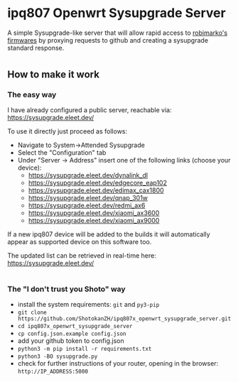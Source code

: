# ipq807 Openwrt Sysupgrade Server

A simple Sysupgrade-like server that will allow rapid access to [robimarko's firmwares](https://github.com/robimarko/openwrt) by proxying requests to github and creating a sysupgrade standard response.

#
## How to make it work

### The easy way
I have already configured a public server, reachable via:
https://sysupgrade.eleet.dev/

To use it directly just proceed as follows:

- Navigate to System->Attended Sysupgrade
- Select the "Configuration" tab
- Under "Server -> Address" insert one of the following links (choose your device):
    - https://sysupgrade.eleet.dev/dynalink_dl
    - https://sysupgrade.eleet.dev/edgecore_eap102
    - https://sysupgrade.eleet.dev/edimax_cax1800
    - https://sysupgrade.eleet.dev/qnap_301w
    - https://sysupgrade.eleet.dev/redmi_ax6
    - https://sysupgrade.eleet.dev/xiaomi_ax3600
    - https://sysupgrade.eleet.dev/xiaomi_ax9000

If a new ipq807 device will be added to the builds it will automatically appear as supported device on this software too.

The updated list can be retrieved in real-time here: https://sysupgrade.eleet.dev/

#
### The "I don't trust you Shoto" way
- install the system requirements: `git` and `py3-pip`
- `git clone https://github.com/ShotokanZH/ipq807x_openwrt_sysupgrade_server.git`
- `cd ipq807x_openwrt_sysupgrade_server`
- `cp config.json.example config.json`
- add your github token to config.json
- `python3 -m pip install -r requirements.txt`
- `python3 -BO sysupgrade.py`
- check for further instructions of your router, opening in the browser: `http://IP_ADDRESS:5000`
